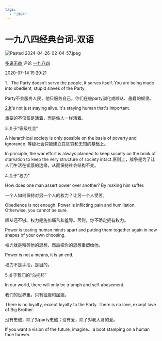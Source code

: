 ```yaml
---
tags:
  - "1984"
---
```

# **一九八四经典台词-双语**

![Pasted 2024-04-26-02-04-57.jpeg](./一九八四经典台词-双语-assets/Pasted%202024-04-26-02-04-57.jpeg)

[多说无益 ](https://www.douban.com/people/214515395/)评论 [一九八四](https://movie.douban.com/subject/1301849/)

2020-07-14 19:29:21

1．The Party doesn't serve the people, it serves itself. You are being made into obedient, stupid slaves of the Party.

Party不会服务人民，他只服务自己。你们在被party驯化成顺从、愚蠢的奴隶。

[2\.It](2.It)'s not just staying alive. lt's staying human that's important.

重要的不仅仅是活着，而是像人一样活着。

3\.关于“等级社会”

A hierarchical society is only possible on the basis of poverty and ignorance. 等级社会只能建立在贫穷和无知的基础上。

ln principle, the war effort is always planned to keep society on the brink of starvation to keep the very structure of society intact.原则上，战争是为了让人们生活在饥饿的边缘，从而保持社会结构不变。

4\.关于“权力”

How does one man assert power over another? By making him suffer.

一个人如何保持对另一个人的权力？让另一个人受苦。

Obedience is not enough. Power is inflicting pain and humiliation. Otherwise, you cannot be sure.

顺从还不够。权力是施加痛苦和羞辱。否则，你不确定拥有权力。

Power is tearing human minds apart and putting them together again in new shapes of your own choosing.

权力就是粉碎他的思想，然后把你的思想重塑给他。

Power is not a means, it is an end.

权力不是手段，是目的。

5\.关于我们的“乌托邦”

ln our world, there will only be triumph and self-abasement.

我们的世界里，只有征服和屈服。

There is no loyalty, except loyalty to the Party. There is no love, except love of Big Brother.

没有忠诚，除了对party忠诚；没有爱，除了对老大哥的爱。

lf you want a vision of the future, imagine... a boot stamping on a human face forever.






